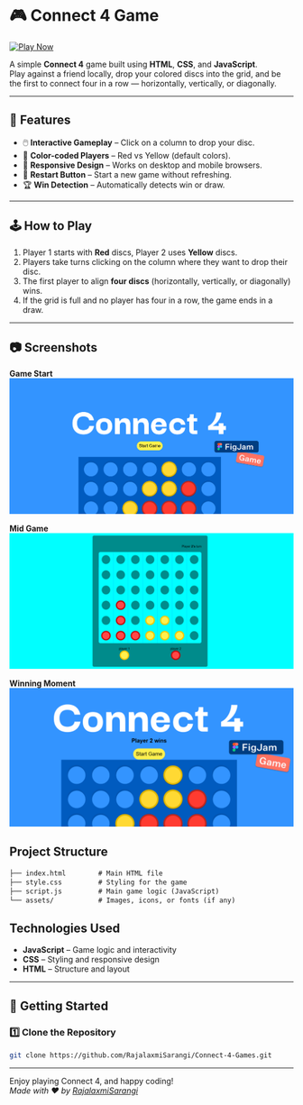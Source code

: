 # 🎮 Connect 4 Game

[![Play Now](https://img.shields.io/badge/Play%20Now-Click%20Here-brightgreen?style=for-the-badge)](https://RajalaxmiSarangi.github.io/Connect-4-Games/)

A simple **Connect 4** game built using **HTML**, **CSS**, and **JavaScript**.  
Play against a friend locally, drop your colored discs into the grid, and be the first to connect four in a row — horizontally, vertically, or diagonally.

---

## 📌 Features
- 🖱️ **Interactive Gameplay** – Click on a column to drop your disc.
- 🎨 **Color-coded Players** – Red vs Yellow (default colors).
- 📱 **Responsive Design** – Works on desktop and mobile browsers.
- 🔄 **Restart Button** – Start a new game without refreshing.
- 🏆 **Win Detection** – Automatically detects win or draw.
---

## 🕹️ How to Play
1. Player 1 starts with **Red** discs, Player 2 uses **Yellow** discs.
2. Players take turns clicking on the column where they want to drop their disc.
3. The first player to align **four discs** (horizontally, vertically, or diagonally) wins.
4. If the grid is full and no player has four in a row, the game ends in a draw.

---

## 📷 Screenshots

**Game Start**
![Start Screen](startgame.png)

**Mid Game**
![Mid Game](midgame.png)

**Winning Moment**
![Winning Moment](endgame.png)

## Project Structure

```
├── index.html        # Main HTML file
├── style.css         # Styling for the game
├── script.js         # Main game logic (JavaScript)
└── assets/           # Images, icons, or fonts (if any)
```

## Technologies Used

- **JavaScript** – Game logic and interactivity
- **CSS** – Styling and responsive design
- **HTML** – Structure and layout

---

## 🚀 Getting Started

### 1️⃣ Clone the Repository
```bash
git clone https://github.com/RajalaxmiSarangi/Connect-4-Games.git
```

---

Enjoy playing Connect 4, and happy coding!  
*Made with ❤️ by [RajalaxmiSarangi](https://github.com/RajalaxmiSarangi)*
